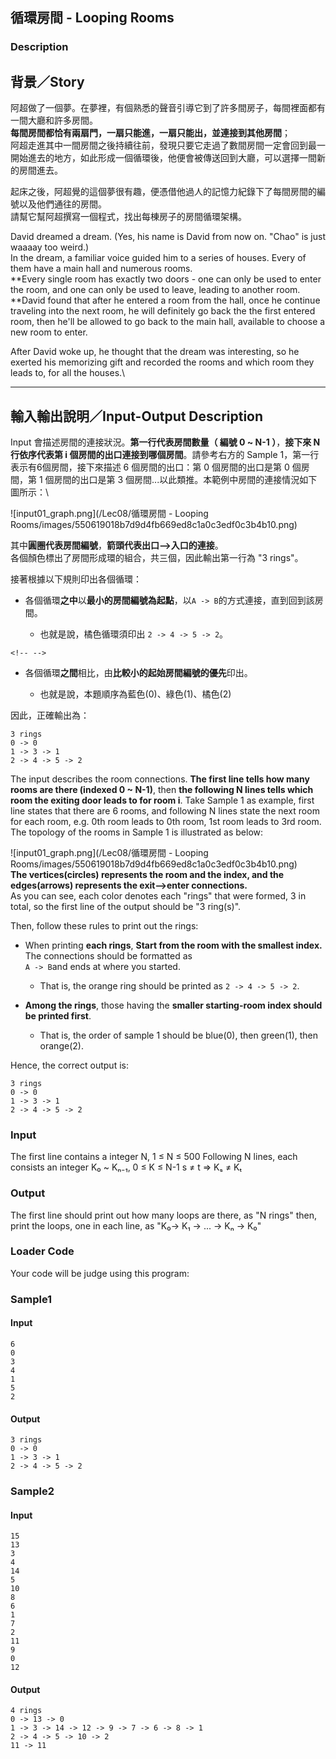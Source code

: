 循環房間 - Looping Rooms
------------------------

### Description

<div>

背景／Story
-----------

阿超做了一個夢。在夢裡，有個熟悉的聲音引導它到了許多間房子，每間裡面都有一間大廳和許多房間。\
**每間房間都恰有兩扇門，一扇只能進，一扇只能出，並連接到其他房間**；\
阿超走進其中一間房間之後持續往前，發現只要它走過了數間房間一定會回到最一開始進去的地方，如此形成一個循環後，他便會被傳送回到大廳，可以選擇一間新的房間進去。

起床之後，阿超覺的這個夢很有趣，便憑借他過人的記憶力紀錄下了每間房間的編號以及他們通往的房間。\
請幫它幫阿超撰寫一個程式，找出每棟房子的房間循環架構。

David dreamed a dream. (Yes, his name is David from now on. \"Chao\" is
just waaaay too weird.)\
In the dream, a familiar voice guided him to a series of houses. Every
of them have a main hall and numerous rooms.\
**Every single room has exactly two doors - one can only be used to
enter the room, and one can only be used to leave, leading to another
room.\
**David found that after he entered a room from the hall, once he
continue traveling into the next room, he will definitely go back the
the first entered room, then he\'ll be allowed to go back to the main
hall, available to choose a new room to enter.

After David woke up, he thought that the dream was interesting, so he
exerted his memorizing gift and recorded the rooms and which room they
leads to, for all the houses.\

------------------------------------------------------------------------

輸入輸出說明／Input-Output Description
--------------------------------------

Input 會描述房間的連接狀況。**第一行代表房間數量（ 編號 0 \~ N-1
）**，**接下來 N 行依序代表第 i
個房間的出口連接到哪個房間**。請參考右方的 Sample
1，第一行表示有6個房間，接下來描述 6 個房間的出口：第 0 個房間的出口是第
0 個房間，第 1 個房間的出口是第 3
個房間\...以此類推。本範例中房間的連接情況如下圖所示：\

![input01\_graph.png](/Lec08/循環房間 - Looping Rooms/images/550619018b7d9d4fb669ed8c1a0c3edf0c3b4b10.png)

其中**圓圈代表房間編號**，**箭頭代表出口⟶入口的連接**。\
各個顏色標出了房間形成環的組合，共三個，因此輸出第一行為 \"3 rings\"。

接著根據以下規則印出各個循環：

-   各個循環**之中**以**最小的房間編號為起點**，以`A -> B`的方式連接，直到回到該房間。

    -   也就是說，橘色循環須印出 `2 -> 4 -> 5 -> 2`。

```{=html}
<!-- -->
```
-   各個循環**之間**相比，由**比較小的起始房間編號的優先**印出。

    -   也就是說，本題順序為藍色(0)、綠色(1)、橘色(2)

因此，正確輸出為：

    3 rings
    0 -> 0
    1 -> 3 -> 1
    2 -> 4 -> 5 -> 2

The input describes the room connections. **The first line tells how
many rooms are there (indexed 0 \~ N-1)**, then **the following N lines
tells which room the exiting door leads to for room i**. Take Sample 1
as example, first line states that there are 6 rooms, and following N
lines state the next room for each room, e.g. 0th room leads to 0th
room, 1st room leads to 3rd room. The topology of the rooms in Sample 1
is illustrated as below:

![input01\_graph.png](/Lec08/循環房間 - Looping Rooms/images/550619018b7d9d4fb669ed8c1a0c3edf0c3b4b10.png)\
**The vertices(circles) represents the room and the index, and the
edges(arrows) represents the exit⟶enter connections.**\
As you can see, each color denotes each \"rings\" that were formed, 3 in
total, so the first line of the output should be \"3 ring(s)\".

Then, follow these rules to print out the rings:

-   When printing **each rings**, **Start from the room with the
    smallest index.** The connections should be formatted as\
    `A -> B`and ends at where you started.

    -   That is, the orange ring should be printed as
        `2 -> 4 -> 5 -> 2`.

-   **Among the rings**, those having the **smaller starting-room index
    should be printed first**.

    -   That is, the order of sample 1 should be blue(0), then green(1),
        then orange(2).

Hence, the correct output is:

    3 rings
    0 -> 0
    1 -> 3 -> 1
    2 -> 4 -> 5 -> 2

</div>

### Input

The first line contains a integer N, 1 ≤ N ≤ 500 Following N lines, each
consists an integer K₀ \~ Kₙ₋₁, 0 ≤ K ≤ N-1 s ≠ t ⇒ Kₛ ≠ Kₜ

### Output

The first line should print out how many loops are there, as \"N rings\"
then, print the loops, one in each line, as \"K₀-\> K₁ -\> \... -\> Kₙ
-\> K₀\"

### Loader Code

<div>

Your code will be judge using this program:

</div>

<div>

### Sample1

#### Input

    6
    0
    3
    4
    1
    5
    2

#### Output

    3 rings
    0 -> 0
    1 -> 3 -> 1
    2 -> 4 -> 5 -> 2

</div>

<div>

### Sample2

#### Input

    15
    13
    3
    4
    14
    5
    10
    8
    6
    1
    7
    2
    11
    9
    0
    12

#### Output

    4 rings
    0 -> 13 -> 0
    1 -> 3 -> 14 -> 12 -> 9 -> 7 -> 6 -> 8 -> 1
    2 -> 4 -> 5 -> 10 -> 2
    11 -> 11

</div>
